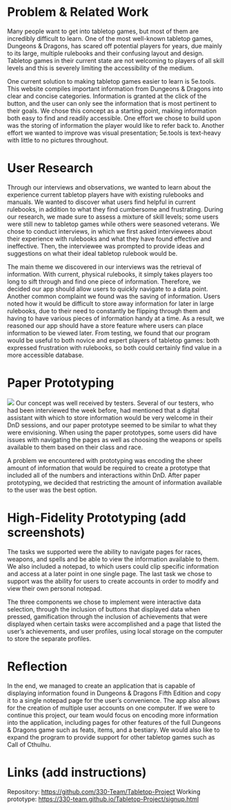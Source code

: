 # Problem & Related Work
Many people want to get into tabletop games, but most of them are incredibly difficult to learn. One of the most well-known tabletop games, Dungeons & Dragons, has scared off potential players for years, due mainly to its large, multiple rulebooks and their confusing layout and design. Tabletop games in their current state are not welcoming to players of all skill levels and this is severely limiting the accessibility of the medium.

One current solution to making tabletop games easier to learn is 5e.tools. This website compiles important information from Dungeons & Dragons into clear and concise categories. Information is granted at the click of the button, and the user can only see the information that is most pertinent to their goals. We chose this concept as a starting point, making information both easy to find and readily accessible. One effort we chose to build upon was the storing of information the player would like to refer back to. Another effort we wanted to improve was visual presentation; 5e.tools is text-heavy with little to no pictures throughout.

# User Research
Through our interviews and observations, we wanted to learn about the experience current tabletop players have with existing rulebooks and manuals. We wanted to discover what users find helpful in current rulebooks, in addition to what they find cumbersome and frustrating. During our research, we made sure to assess a mixture of skill levels; some users were still new to tabletop games while others were seasoned veterans. We chose to conduct interviews, in which we first asked interviewees about their experience with rulebooks and what they have found effective and ineffective. Then, the interviewee was prompted to provide ideas and suggestions on what their ideal tabletop rulebook would be.

The main theme we discovered in our interviews was the retrieval of information. With current, physical rulebooks, it simply takes players too long to sift through and find one piece of information. Therefore, we decided our app should allow users to quickly navigate to a data point. Another common complaint we found was the saving of information. Users noted how it would be difficult to store away information for later in large rulebooks, due to their need to constantly be flipping through them and having to have various pieces of information handy at a time. As a result, we reasoned our app should have a store feature where users can place information to be viewed later. From testing, we found that our program would be useful to both novice and expert players of tabletop games: both expressed frustration with rulebooks, so both could certainly find value in a more accessible database.

# Paper Prototyping
![](Paper_prototype.png)
Our concept was well received by testers. Several of our testers, who had been interviewed the week before, had mentioned that a digital assistant with which to store information would be very welcome in their DnD sessions, and our paper prototype seemed to be similar to what they were envisioning. When using the paper prototypes, some users did have issues with navigating the pages as well as choosing the weapons or spells available to them based on their class and race.

A problem we encountered with prototyping was encoding the sheer amount of information that would be required to create a prototype that included all of the numbers and interactions within DnD. After paper prototyping, we decided that restricting the amount of information available to the user was the best option.

# High-Fidelity Prototyping (add screenshots)
The tasks we supported were the ability to navigate pages for races, weapons, and spells and be able to view the information available to them. We also included a notepad, to which users could clip specific information and access at a later point in one single page. The last task we chose to support was the ability for users to create accounts in order to modify and view their own personal notepad.

The three components we chose to implement were interactive data selection, through the inclusion of buttons that displayed data when pressed, gamification through the inclusion of achievements that were displayed when certain tasks were accomplished and a page that listed the user’s achievements, and user profiles, using local storage on the computer to store the separate profiles.

# Reflection
In the end, we managed to create an application that is capable of displaying information found in Dungeons & Dragons Fifth Edition and copy it to a single notepad page for the user’s convenience. The app also allows for the creation of multiple user accounts on one computer.
If we were to continue this project, our team would focus on encoding more information into the application, including pages for other features of the full Dungeons & Dragons game such as feats, items, and a bestiary. We would also like to expand the program to provide support for other tabletop games such as Call of Cthulhu.

# Links (add instructions)
Repository: https://github.com/330-Team/Tabletop-Project
Working prototype: https://330-team.github.io/Tabletop-Project/signup.html
